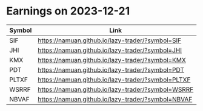 # Earnings on 2023-12-21

| Symbol | Link |
| ---| --- |
| SIF | https://namuan.github.io/lazy-trader/?symbol=SIF |
| JHI | https://namuan.github.io/lazy-trader/?symbol=JHI |
| KMX | https://namuan.github.io/lazy-trader/?symbol=KMX |
| PDT | https://namuan.github.io/lazy-trader/?symbol=PDT |
| PLTXF | https://namuan.github.io/lazy-trader/?symbol=PLTXF |
| WSRRF | https://namuan.github.io/lazy-trader/?symbol=WSRRF |
| NBVAF | https://namuan.github.io/lazy-trader/?symbol=NBVAF |

